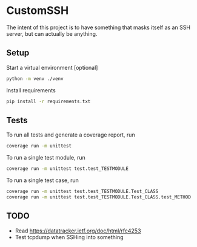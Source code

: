# CustomSSH
The intent of this project is to have something that masks itself as an SSH server, but can actually be anything.


## Setup
Start a virtual environment [optional]
```sh
python -m venv ./venv
```

Install requirements
```sh
pip install -r requirements.txt
```


## Tests
To run all tests and generate a coverage report, run
```sh
coverage run -m unittest
```

To run a single test module, run
```sh
coverage run -m unittest test.test_TESTMODULE
```

To run a single test case, run
```sh
coverage run -m unittest test.test_TESTMODULE.Test_CLASS
coverage run -m unittest test.test_TESTMODULE.Test_CLASS.test_METHOD
```


## TODO
- Read https://datatracker.ietf.org/doc/html/rfc4253
- Test tcpdump when SSHing into something
